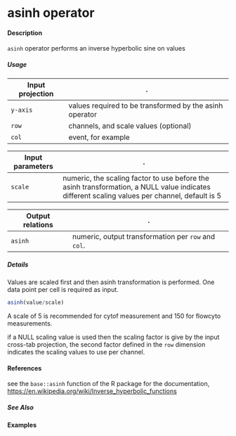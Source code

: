 # asinh operator

#### Description
`asinh` operator performs an inverse hyperbolic sine on values

##### Usage
Input projection|.
---|---
`y-axis` | values required to be transformed by the asinh operator
`row`    | channels, and scale values (optional)
`col`    | event, for example

Input parameters|.
---|---
`scale`  | numeric, the scaling factor to use before the asinh transformation, a NULL value indicates different scaling values per channel, default is 5

Output relations|.
---|---
`asinh`| numeric, output transformation per `row` and `col`.

##### Details
Values are scaled first and then asinh transformation is performed. One data point per cell is required as input. 
```r
asinh(value/scale)
```
A scale of 5 is recommended for cytof measurement and 150 for flowcyto measurements.

if a NULL scaling value is used then the scaling factor is give by the input cross-tab projection, the second factor defined in the `row` dimension indicates the scaling values to use per channel.


#### References
see the `base::asinh` function of the R package for the documentation,
https://en.wikipedia.org/wiki/Inverse_hyperbolic_functions


##### See Also

#### Examples
